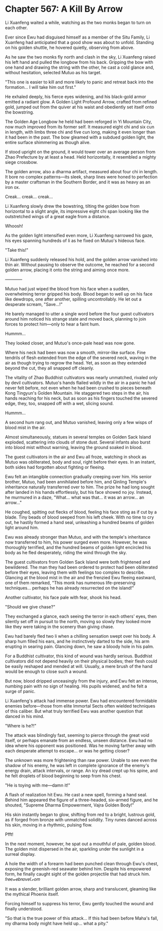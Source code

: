 # Chapter 567: A Kill By Arrow

Li Xuanfeng waited a while, watching as the two monks began to turn on each other.

Ever since Ewu had disguised himself as a member of the Situ Family, Li Xuanfeng had anticipated that a good show was about to unfold. Standing on his golden shuttle, he hovered quietly, observing from above.

As he saw the two monks fly north and clash in the sky, Li Xuanfeng raised his left hand and pulled the longbow from his back. Gripping the bow with one hand and drawing the string with the other, he cast a cold glance and, without hesitation, selected Mutuo as his target.

"This one is easier to kill and more likely to panic and retreat back into the formation... I will take him out first."

He exhaled deeply, his fierce eyes widening, and his black-gold armor emitted a radiant glow. A Golden Light Profound Arrow, crafted from refined gold, jumped out from the quiver at his waist and obediently set itself onto the bowstring.

The Golden Age Longbow he held had been reforged in Yi Mountain City, now much improved from its former self. It measured eight chi and six cun in length, with limbs three chi and five cun long, making it even longer than it had been in the past. The bow gleamed with a subdued golden light, the entire surface shimmering as though alive.

If stood upright on the ground, it would tower over an average person from Zhao Prefecture by at least a head. Held horizontally, it resembled a mighty siege crossbow.

The golden arrow, also a dharma artifact, measured about four chi in length. It bore no complex patterns—its sleek, sharp lines were honed to perfection by a master craftsman in the Southern Border, and it was as heavy as an iron ox.

Creak... creak... creak...

Li Xuanfeng slowly drew the bowstring, tilting the golden bow from horizontal to a slight angle, its impressive eight chi span looking like the outstretched wings of a great eagle from a distance.

Whoosh!

As the golden light intensified even more, Li Xuanfeng narrowed his gaze, his eyes spanning hundreds of li as he fixed on Mutuo's hideous face.

"Take this!"

Li Xuanfeng suddenly released his hold, and the golden arrow vanished into thin air. Without pausing to observe the outcome, he reached for a second golden arrow, placing it onto the string and aiming once more.

————

Mutuo had just wiped the blood from his face when a sudden, overwhelming terror gripped his body. Blood began to well up on his face like dewdrops, one after another, spilling uncontrollably. He let out a desperate scream, "Save...!"

He barely managed to utter a single word before the four guest cultivators around him noticed his strange state and moved back, planning to join forces to protect him—only to hear a faint hum.

Hummm...

They looked closer, and Mutuo's once-pale head was now gone.

Where his neck had been was now a smooth, mirror-like surface. Fine tendrils of flesh extended from the edge of the severed neck, waving in the air as though trying to regrow the head. Yet, as soon as they extended beyond the cut, they all snapped off cleanly.

The vitality of Zhao Buddhist cultivators was nearly unmatched, rivaled only by devil cultivators. Mutuo's hands flailed wildly in the air in a panic he had never felt before, not even when he had been crushed to pieces beneath Kong Tingyun's Golden Mountain. He staggered two steps in the air, his hands reaching for his neck, but as soon as his fingers touched the severed edge, they, too, snapped off with a wet, slicing sound.

Hummm...

A second hum rang out, and Mutuo vanished, leaving only a few wisps of blood mist in the air.

Almost simultaneously, statues in several temples on Golden Sack Island exploded, scattering into clouds of stone dust. Several infants also burst into blood mist without warning, leaving the ground soaked in blood.

The guest cultivators in the air and Ewu all froze, watching in shock as Mutuo was obliterated, body and soul, right before their eyes. In an instant, both sides had forgotten about fighting or fleeing.

Ewu felt an intangible connection gradually creeping over him. His senior brother, Mutuo, had been annihilated before him, and Qinling Temple's inheritance naturally transferred over to him. The prize he had long sought after landed in his hands effortlessly, but his face showed no joy. Instead, he murmured in a daze, "What... what was that... it was an arrow... an arrow..."

He coughed, spitting out flecks of blood, feeling his face sting as if cut by a blade. Tiny beads of blood seeped from his left cheek. With no time to cry out, he hastily formed a hand seal, unleashing a hundred beams of golden light around him.

Ewu was already stronger than Mutuo, and with the temple's inheritance now transferred to him, his power surged even more. However, he was thoroughly terrified, and the hundred beams of golden light encircled his body as he fled desperately, riding the wind through the sky.

The guest cultivators from Golden Sack Island were both frightened and bewildered. The man they had been ordered to protect had been obliterated before their eyes, leaving them with feelings too complex to describe. Glancing at the blood mist in the air and the frenzied Ewu fleeing eastward, one of them remarked, "This monk has numerous life-preserving techniques... perhaps he has already resurrected on the island!"

Another cultivator, his face pale with fear, shook his head.

"Should we give chase?"

They exchanged a glance, each seeing the terror in each others' eyes, then silently set off in pursuit to the north, moving so slowly they looked more like they were taking in the scenery than giving chase.

Ewu had barely fled two li when a chilling sensation swept over his body. A sharp hum filled his ears, and he instinctively darted to the side, his arm erupting in searing pain. Glancing down, he saw a bloody hole in his palm.

For a Buddhist cultivator, this kind of wound was hardly serious. Buddhist cultivators did not depend heavily on their physical bodies; their flesh could be easily reshaped and mended at will. Usually, a mere brush of the hand would be enough to close such a wound.

But now, blood dripped unceasingly from the injury, and Ewu felt an intense, numbing pain with no sign of healing. His pupils widened, and he felt a surge of panic.

Li Xuanfeng's attack had immense power. Ewu had encountered formidable enemies before—those from elite Immortal Sects often wielded techniques of this caliber. But what truly terrified Ewu was another question that danced in his mind.

"Where is he?!"

The attack was blindingly fast, seeming to pierce through the great void itself, or perhaps emanate from an endless, unseen distance. Ewu had no idea where his opponent was positioned. Was he moving farther away with each desperate attempt to escape... or was he getting closer?

The unknown was more frightening than raw power. Unable to see even the shadow of his enemy, he was left in complete ignorance of the enemy's energy drain, attack intervals, or range. An icy dread crept up his spine, and he felt droplets of blood beginning to seep from his chest.

"He is toying with me—damn it!"

A flash of realization hit Ewu. He cast a new spell, forming a hand seal. Behind him appeared the figure of a three-headed, six-armed figure, and he shouted, "Supreme Dharma Empowerment, Vajra Golden Body!"

His skin instantly began to glow, shifting from red to a bright, lustrous gold, as if forged from bronze with unmatched solidity. Tiny runes danced across his skin, moving in a rhythmic, pulsing flow.

Pfft!

In the next moment, however, he spat out a mouthful of pale, golden blood. The golden mist dispersed in the air, sparkling under the sunlight in a surreal display.

A hole the width of a forearm had been punched clean through Ewu's chest, exposing the greenish-red seawater behind him. Despite his empowered form, he finally caught sight of the golden projectile that had struck him.
𝑓𝑟𝑒𝘦𝓌𝑒𝑏𝑛𝑜𝘷𝑒𝘭.𝒸𝘰𝑚

It was a slender, brilliant golden arrow, sharp and translucent, gleaming like the mythical Phoenix itself.

Forcing himself to suppress his terror, Ewu gently touched the wound and finally understood.

"So that is the true power of this attack... If this had been before Maha's fall, my dharma body might have held up... what a pity."
